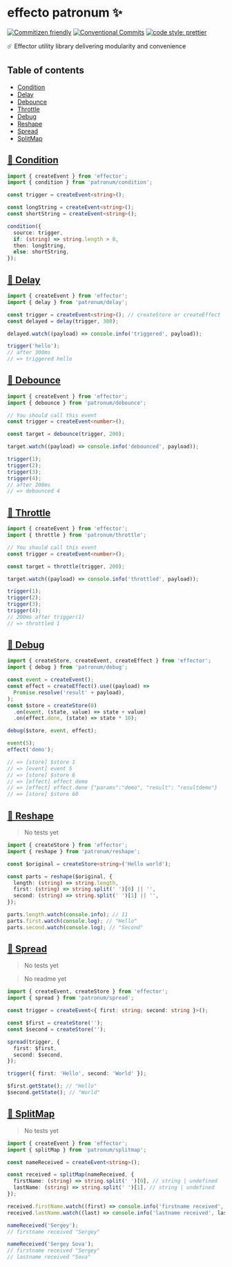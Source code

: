 # effecto patronum ✨

[![Commitizen friendly](https://img.shields.io/badge/commitizen-friendly-brightgreen.svg)](http://commitizen.github.io/cz-cli/) [![Conventional Commits](https://img.shields.io/badge/Conventional%20Commits-1.0.0-yellow.svg)](https://conventionalcommits.org) [![code style: prettier](https://img.shields.io/badge/code_style-prettier-ff69b4.svg)](http://prettier.io)

☄️ Effector utility library delivering modularity and convenience

## Table of contents

- [Condition](#-condition)
- [Delay](#-delay)
- [Debounce](#-debounce)
- [Throttle](#-throttle)
- [Debug](#-debug)
- [Reshape](#-reshape)
- [Spread](#-spread)
- [SplitMap](#-splitmap)

## [🧁 Condition](/condition 'Documentation')

```ts
import { createEvent } from 'effector';
import { condition } from 'patronum/condition';

const trigger = createEvent<string>();

const longString = createEvent<string>();
const shortString = createEvent<string>();

condition({
  source: trigger,
  if: (string) => string.length > 8,
  then: longString,
  else: shortString,
});
```

## [🧁 Delay](/delay 'Documentation')

```ts
import { createEvent } from 'effector';
import { delay } from 'patronum/delay';

const trigger = createEvent<string>(); // createStore or createEffect
const delayed = delay(trigger, 300);

delayed.watch((payload) => console.info('triggered', payload));

trigger('hello');
// after 300ms
// => triggered hello
```

## [🧁 Debounce](/debounce 'Documentation')

```ts
import { createEvent } from 'effector';
import { debounce } from 'patronum/debounce';

// You should call this event
const trigger = createEvent<number>();

const target = debounce(trigger, 200);

target.watch((payload) => console.info('debounced', payload));

trigger(1);
trigger(2);
trigger(3);
trigger(4);
// after 200ms
// => debounced 4
```

## [🧁 Throttle](/throttle 'Documentation')

```ts
import { createEvent } from 'effector';
import { throttle } from 'patronum/throttle';

// You should call this event
const trigger = createEvent<number>();

const target = throttle(trigger, 200);

target.watch((payload) => console.info('throttled', payload));

trigger(1);
trigger(2);
trigger(3);
trigger(4);
// 200ms after trigger(1)
// => throttled 1
```

## [🧁 Debug](/debug 'Documentation')

```ts
import { createStore, createEvent, createEffect } from 'effector';
import { debug } from 'patronum/debug';

const event = createEvent();
const effect = createEffect().use((payload) =>
  Promise.resolve('result' + payload),
);
const $store = createStore(0)
  .on(event, (state, value) => state + value)
  .on(effect.done, (state) => state * 10);

debug($store, event, effect);

event(5);
effect('demo');

// => [store] $store 1
// => [event] event 5
// => [store] $store 6
// => [effect] effect demo
// => [effect] effect.done {"params":"demo", "result": "resultdemo"}
// => [store] $store 60
```

## [🍰 Reshape](/reshape 'Documentation')

> No tests yet

```ts
import { createStore } from 'effector';
import { reshape } from 'patronum/reshape';

const $original = createStore<string>('Hello world');

const parts = reshape($original, {
  length: (string) => string.length,
  first: (string) => string.split(' ')[0] || '',
  second: (string) => string.split(' ')[1] || '',
});

parts.length.watch(console.info); // 11
parts.first.watch(console.log); // "Hello"
parts.second.watch(console.log); // "Second"
```

## [🍰 Spread](/spread 'Documentation')

> No tests yet

> No readme yet

```ts
import { createEvent, createStore } from 'effector';
import { spread } from 'patronum/spread';

const trigger = createEvent<{ first: string; second: string }>();

const $first = createStore('');
const $second = createStore('');

spread(trigger, {
  first: $first,
  second: $second,
});

trigger({ first: 'Hello', second: 'World' });

$first.getState(); // "Hello"
$second.getState(); // "World"
```

## [🍰 SplitMap](/splitmap 'Documentation')

> No tests yet

```ts
import { createEvent } from 'effector';
import { splitMap } from 'patronum/splitmap';

const nameReceived = createEvent<string>();

const received = splitMap(nameReceived, {
  firstName: (string) => string.split(' ')[0], // string | undefined
  lastName: (string) => string.split(' ')[1], // string | undefined
});

received.firstName.watch((first) => console.info('firstname received', first));
received.lastName.watch((last) => console.info('lastname received', last));

nameReceived('Sergey');
// firstname received "Sergey"

nameReceived('Sergey Sova');
// firstname received "Sergey"
// lastname received "Sova"
```
